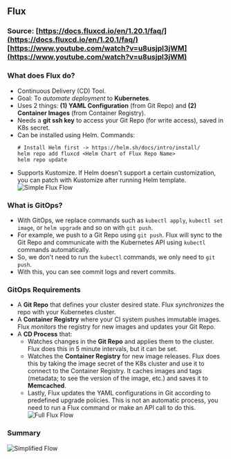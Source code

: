 ## Flux
### Source: [https://docs.fluxcd.io/en/1.20.1/faq/](https://docs.fluxcd.io/en/1.20.1/faq/) [https://www.youtube.com/watch?v=u8usjpl3jWM](https://www.youtube.com/watch?v=u8usjpl3jWM)

### What does Flux do?
- Continuous Delivery (CD) Tool.
- Goal: To *automate deployment* to **Kubernetes**.
- Uses 2 things: **(1) YAML Configuration** (from Git Repo) and **(2) Container Images** (from Container Registry).
- Needs a **git ssh key** to access your Git Repo (for write access), saved in K8s secret.
- Can be installed using Helm. Commands: 
	```
	# Install Helm first -> https://helm.sh/docs/intro/install/
	helm repo add fluxcd <Helm Chart of Flux Repo Name>
	helm repo update
	```
- Supports Kustomize. If Helm doesn't support a certain customization, you can patch with Kustomize after running Helm template.
![Simple Flux Flow](https://i.ibb.co/pZdWPkc/Screen-Shot-2020-08-25-at-9-40-55.png)

### What is GitOps?
- With GitOps, we replace commands such as `kubectl apply`, `kubectl set image`, or `helm upgrade` and so on with `git push`. 
- For example, we push to a  Git Repo using `git push`. Flux will sync to the Git Repo and communicate with the Kubernetes API using `kubectl` commands automatically.
- So, we don't need to run the `kubectl` commands, we only need to `git push`.
- With this, you can see commit logs and revert commits.

### GitOps Requirements
- A **Git Repo** that defines your cluster desired state. Flux *synchronizes* the repo with your Kubernetes cluster.
- A **Container Registry** where your CI system pushes immutable images. Flux *monitors* the registry for new images and updates your Git Repo.
- A **CD Process** that:
	- Watches changes in the **Git Repo** and applies them to the cluster. Flux does this in 5 minute intervals, but it can be set.
	- Watches the **Container Registry** for new image releases. Flux does this by taking the image secret of the K8s cluster and use it to connect to the Container Registry. It caches images and tags (metadata; to see the version of the image, etc.) and saves it to **Memcached**.
	- Lastly, Flux updates the YAML configurations in Git according to predefined upgrade policies. This is not an automatic process, you need to run a Flux command or make an API call to do this.
![Full Flux Flow](https://i.ibb.co/YhFnChf/Screen-Shot-2020-08-25-at-9-46-14.png)

### Summary
![Simplified Flow](https://i.ibb.co/3sK2T73/Screen-Shot-2020-08-25-at-13-32-53.png)
<!--stackedit_data:
eyJoaXN0b3J5IjpbLTEyMjIzMTY5NywxOTIxNTMxMjEzLC01NT
QzNTY1MTIsLTE0MDIxODkyNDIsLTE5OTExMDc2MzAsLTE1NTQ5
MTAxODEsLTE3NTk4ODQ5OTIsMTc2MzcwMDgsMTAyODg5MzAxMi
wyMDkwMDM0OV19
-->